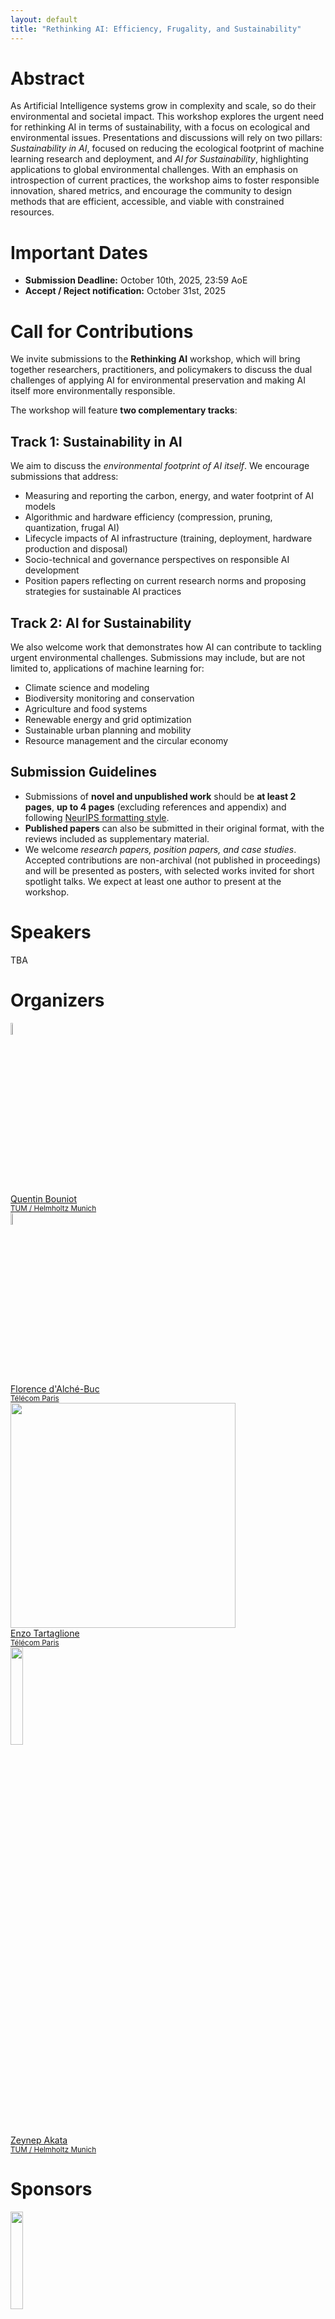 ```yaml
---
layout: default
title: "Rethinking AI: Efficiency, Frugality, and Sustainability"
---
```


# Abstract

As Artificial Intelligence systems grow in complexity and scale, so do their environmental and societal impact. This workshop explores the urgent need for rethinking AI in terms of sustainability, with a focus on ecological and environmental issues. Presentations and discussions will rely on two pillars: 
*Sustainability in AI*, focused on reducing the ecological footprint of machine learning research and deployment, and *AI for Sustainability*, highlighting applications to global environmental challenges. With an emphasis on introspection of current practices, the workshop aims to foster responsible innovation, shared metrics, and encourage the community to design methods that are efficient, accessible, and viable with constrained resources.

# Important Dates

- **Submission Deadline:** October 10th, 2025, 23:59 AoE
- **Accept / Reject notification:** October 31st, 2025

# Call for Contributions

We invite submissions to the **Rethinking AI** workshop, which will bring together researchers, practitioners, and policymakers to discuss the dual challenges of applying AI for environmental preservation and making AI itself more environmentally responsible.

The workshop will feature **two complementary tracks**:

## Track 1: Sustainability in AI

We aim to discuss the *environmental footprint of AI itself*. We encourage submissions that address:

- Measuring and reporting the carbon, energy, and water footprint of AI models
- Algorithmic and hardware efficiency (compression, pruning, quantization, frugal AI)
- Lifecycle impacts of AI infrastructure (training, deployment, hardware production and disposal)
- Socio-technical and governance perspectives on responsible AI development
- Position papers reflecting on current research norms and proposing strategies for sustainable AI practices

## Track 2: AI for Sustainability

We also welcome work that demonstrates how AI can contribute to tackling urgent environmental challenges. Submissions may include, but are not limited to, applications of machine learning for:

- Climate science and modeling
- Biodiversity monitoring and conservation
- Agriculture and food systems
- Renewable energy and grid optimization
- Sustainable urban planning and mobility
- Resource management and the circular economy

## Submission Guidelines

- Submissions of **novel and unpublished work** should be **at least 2 pages**, **up to 4 pages** (excluding references and appendix) and following [NeurIPS formatting style](https://neurips.cc/Conferences/2025/CallForPapers).
- **Published papers** can also be submitted in their original format, with the reviews included as supplementary material.
- We welcome *research papers, position papers, and case studies*. Accepted contributions are non-archival (not published in proceedings) and will be presented as posters, with selected works invited for short spotlight talks. We expect at least one author to present at the workshop.

# Speakers

TBA

# Organizers

<div class="instructor">
<a href="https://qbouniot.github.io/" target="_blank">

<div class="instructorphoto"><img src="https://www.eml-munich.de/team/quentin-bouniot.jpg" width="7%"
> </div>
<div>Quentin Bouniot<br><small>TUM / Helmholtz Munich</small></div>
</a>

</div>

<div class="instructor">
<a href="https://perso.telecom-paristech.fr/fdalche/" target="_blank">

<div class="instructorphoto"><img src="https://perso.telecom-paristech.fr/fdalche/wp-content/uploads/2020/08/florence-dalche-buc-630x630-1.jpg" width="7%"
> </div>
<div>Florence d'Alché-Buc<br><small>Télécom Paris</small></div>
</a>

</div>

<div class="instructor">
<a href="https://enzotarta.github.io/" target="_blank">

<div class="instructorphoto"><img src="https://enzotarta.github.io/assets/img/-177.jpg" width="360px"
> </div>
<div>Enzo Tartaglione<br><small>Télécom Paris</small></div>
</a>

</div>

<div class="instructor">
<a href="https://www.eml-munich.de/people/zeynep-akata" target="_blank">

<div class="instructorphoto"><img src="https://www.eml-munich.de/team/zeynep-akata.jpg" width="20%">
</div>
<div>Zeynep Akata<br><small>TUM / Helmholtz Munich</small></div>
</a>
</div>

# Sponsors

<div>
<a href="https://elias-ai.eu/" target="_blank">
<div><img src="https://elias-ai.eu/wp-content/uploads/2023/09/elias_logo_big-1.png" width="20%">
</div>
